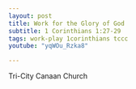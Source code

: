 ```yaml
---
layout: post
title: Work for the Glory of God
subtitle: 1 Corinthians 1:27-29 
tags: work-play 1corinthians tccc
youtube: "yqWOu_Rzka8"

---
```

Tri-City Canaan Church
